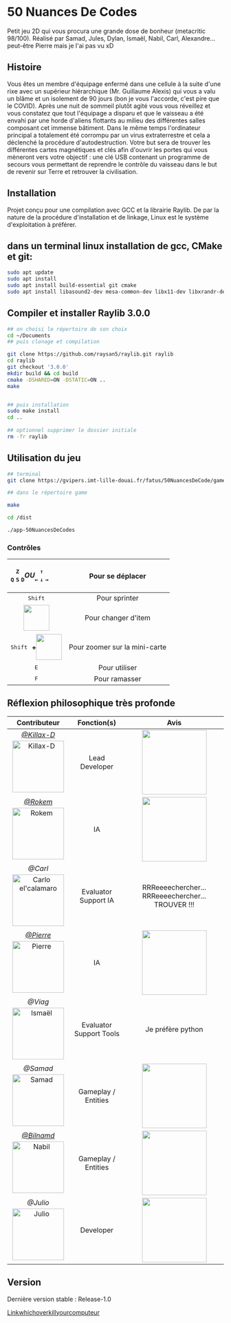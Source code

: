 # 50 Nuances De Codes

Petit jeu 2D qui vous procura une grande dose de bonheur (metacritic 98/100).
Réalisé par Samad, Jules, Dylan, Ismaël, Nabil, Carl, Alexandre... peut-être Pierre mais je l'ai pas vu xD 

## Histoire

Vous êtes un membre d'équipage enfermé dans une cellule à la suite d'une rixe avec un supérieur hiérarchique (Mr. Guillaume Alexis) qui vous a valu un blâme et un isolement de 90 jours (bon je vous l'accorde, c'est pire que le COVID).
Après une nuit de sommeil plutôt agité vous vous réveillez et vous constatez que tout l'équipage a disparu et que le vaisseau a été envahi par une horde d'aliens flottants au milieu des différentes salles composant cet immense bâtiment.
Dans le même temps l'ordinateur principal a totalement été corrompu par un virus extraterrestre et cela a déclenché la procédure d'autodestruction. 
Votre but sera de trouver les différentes cartes magnétiques et clés afin d'ouvrir les portes qui vous mèneront vers votre objectif : une clé USB contenant un programme de secours vous permettant de reprendre le contrôle du vaisseau dans le but de revenir sur Terre et retrouver la civilisation.

## Installation

Projet conçu pour une compilation avec GCC et la librairie Raylib. De par la nature de la procédure d'installation et de linkage, Linux est le système d'exploitation à préférer.

## dans un terminal linux installation de gcc, CMake et git: 

```bash 
sudo apt update
sudo apt install 
sudo apt install build-essential git cmake
sudo apt install libasound2-dev mesa-common-dev libx11-dev libxrandr-dev libxi-dev xorg-dev libgl1-mesa-dev libglu1-mesa-dev 
```
## Compiler et installer Raylib 3.0.0 
```bash
## on choisi le répertoire de son choix 
cd ~/Documents 
## puis clonage et compilation

git clone https://github.com/raysan5/raylib.git raylib
cd raylib
git checkout '3.0.0'
mkdir build && cd build
cmake -DSHARED=ON -DSTATIC=ON ..
make 


## puis installation 
sudo make install
cd ..
 
## optionnel supprimer le dossier initiale 
rm -fr raylib
```

## Utilisation du jeu

```bash
## terminal
git clone https://gvipers.imt-lille-douai.fr/fatus/50NuancesDeCode/game

## dans le répertoire game

make

cd /dist

./app-50NuancesDeCodes 
```

### Contrôles
| <div style="display: flex; flex-flow: row nowrap"> 	<div style="display: flex; flex-flow: column nowrap; justify-content: center; align-items: center;"> 		<div style="display: block"> 			<kbd>Z</kbd> 		</div> 		<div style="display: block"> 			<kbd>Q</kbd> 			<kbd>S</kbd> 			<kbd>D</kbd> 		</div> 	</div>  	<h5> OU </h5>  	<div style="display: flex; flex-flow: column nowrap; justify-content: center; align-items: center;"> 		<div style="display: block"> 			<kbd>↑</kbd> 		</div> 		<div style="display: block"> 			<kbd>←</kbd> 			<kbd>↓</kbd> 			<kbd>→</kbd> 		</div> 	</div> </div> 	|        Pour se déplacer       	|
|:---------------------------------------------------------------------------------------------------------------------------------------------------------------------------------------------------------------------------------------------------------------------------------------------------------------------------------------------------------------------------------------------------------------------------------------------------------------------------------------------------------------------------------------------------------:	|:-----------------------------:	|
|                                                                                                                                                                                                                                                                      <kbd>Shift</kbd>                                                                                                                                                                                                                                                                     	|         Pour sprinter         	|
|                                                                                                                                                                                                                                      <img src="https://static.thenounproject.com/png/486803-200.png" height="60px"/>                                                                                                                                                                                                                                      	|      Pour changer d'item      	|
|                                                                                                                                                      <div style="display: flex; flex-flow: row nowrap; justify-content: center; align-items: center;"> 		<kbd>Shift</kbd> <h4 style="padding-left: 10px">+</h4> <img src="https://static.thenounproject.com/png/486803-200.png" height="60px"/> 	</div>                                                                                                                                                      	| Pour zoomer sur la mini-carte 	|
|                                                                                                                                                                                                                                                                        <kbd>E</kbd>                                                                                                                                                                                                                                                                       	|         Pour utiliser         	|
|                                                                                                                                                                                                                                                                        <kbd>F</kbd>                                                                                                                                                                                                                                                                       	|         Pour ramasser         	|

## Réflexion philosophique très profonde
|                                                                                                                                                        Contributeur                                                                                                                                                        	|       Fonction(s)       	|                                                          Avis                                                         	|
|:--------------------------------------------------------------------------------------------------------------------------------------------------------------------------------------------------------------------------------------------------------------------------------------------------------------------------:	|:-----------------------:	|:---------------------------------------------------------------------------------------------------------------------:	|
|            <a style="flex-flow: column nowrap" href="https://github.com/killax-d"><h6 style="margin: 0">@Killax-D</h6><img src="https://avatars3.githubusercontent.com/u/42719459?s=460&u=b0dcdb0a96f1ebc0825a4a690474a73cca883c83&v=4" alt="Killax-D" height="120" style="vertical-align:top; margin:4px"></a>            	|      Lead Developer     	|                      <img height="150" src="https://i.giphy.com/media/oZEBLugoTthxS/giphy.webp"/>                     	|
| <a style="flex-flow: column nowrap" href="https://github.com/Rokem-prog"><h6 style="margin: 0">@Rokem</h6><img src="https://cdn.discordapp.com/attachments/765202757878939648/795316855027138590/136048486_178091217339501_6094403774743025825_n.png" alt="Rokem" height="120" style="vertical-align:top; margin:4px"></a> 	|            IA           	|          <img height="150" src="https://media1.tenor.com/images/7b450db04f95674f3af1f8d378f13650/tenor.gif"/>         	|
|                                                              <h6 style="margin: 0">@Carl</h6><img src="https://www.wired.com/wp-content/uploads/2015/05/Pinhead-Hellraiser1.jpg" alt="Carlo el'calamaro" height="120" style="vertical-align:top; margin:4px">                                                              	|   Evaluator Support IA  	|                                   RRReeeechercher... RRReeeechercher... TROUVER !!!                                   	|
|                 <a style="flex-flow: column nowrap" href="https://github.com/TekaB"><h6 style="margin: 0">@Pierre</h6><img src="https://encrypted-tbn0.gstatic.com/images?q=tbn:ANd9GcQgcMCMNC-xbQy9Mrd-VfgngcDddRCYrrB03g&usqp=CAU" alt="Pierre" height="120" style="vertical-align:top; margin:4px"></a>                 	|            IA           	| <img height="150" src="https://media1.tenor.com/images/4ed01a4af9a3f720d77f3b5a584a524a/tenor.gif?itemid=16616368" /> 	|
|                                                                     <h6 style="margin: 0">@Viag</h6><img src="https://pbs.twimg.com/profile_images/1087432799764660224/H37WN53L.jpg" alt="Ismaël" height="120" style="vertical-align:top; margin:4px">                                                                     	| Evaluator Support Tools 	|                                                   Je préfère python                                                   	|
|                    <h6 style="margin: 0">@Samad</h6><img src="https://s.yimg.com/uu/api/res/1.2/vAvUdqUBeuEJLtCWXSUhyQ--~B/aD03MTQ7dz0xMDIwO2FwcGlkPXl0YWNoeW9u/https://media.zenfs.com/fr/elle-fr.fr/43699fae8cded45ece4412b2baa8e6be" alt="Samad" height="120" style="vertical-align:top; margin:4px">                   	|   Gameplay / Entities   	|  <img height="150" src="https://media1.tenor.com/images/b09d745c0c09cb5c7d9c4dd1fc96cc50/tenor.gif?itemid=9563129" /> 	|
|                                <a style="flex-flow: column nowrap" href="https://github.com/bilnamd"><h6 style="margin: 0">@Bilnamd</h6><img src="https://www.fbi.gov/image-repository/gotti.jpeg/@@images/image/high" alt="Nabil" height="120" style="vertical-align:top; margin:4px"></a>                                	|   Gameplay / Entities   	|        <img height="150" src="https://i.pinimg.com/originals/b8/ee/8b/b8ee8bf6f1f677f54fe3744a7e62b2d8.jpg" />        	|
|                          <h6 style="margin: 0">@Julio</h6><img src="https://cdn.discordapp.com/attachments/787703407325609984/795368766778245160/deguise-en-jeff-tuche-un-gilet-jaune-fait-le-buzz-sur-les-reseaux-sociaux.jpeg" alt="Julio" height="120" style="vertical-align:top; margin:4px">                          	|        Developer        	|         <img height="150" src="https://media1.tenor.com/images/c7504b9fb03c95b3b5687d744687e11c/tenor.gif" />         	|

## Version
Dernière version stable : Release-1.0

[Linkwhichoverkillyourcomputeur](https://tu_es_mort)
